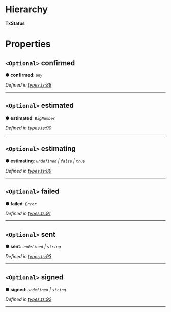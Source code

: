 

# Hierarchy

**TxStatus**

# Properties

<a id="confirmed"></a>

## `<Optional>` confirmed

**● confirmed**: *`any`*

*Defined in [types.ts:88](https://github.com/paritytech/js-libs/blob/689ae52/packages/light.js/src/types.ts#L88)*

___
<a id="estimated"></a>

## `<Optional>` estimated

**● estimated**: *`BigNumber`*

*Defined in [types.ts:90](https://github.com/paritytech/js-libs/blob/689ae52/packages/light.js/src/types.ts#L90)*

___
<a id="estimating"></a>

## `<Optional>` estimating

**● estimating**: *`undefined` | `false` | `true`*

*Defined in [types.ts:89](https://github.com/paritytech/js-libs/blob/689ae52/packages/light.js/src/types.ts#L89)*

___
<a id="failed"></a>

## `<Optional>` failed

**● failed**: *`Error`*

*Defined in [types.ts:91](https://github.com/paritytech/js-libs/blob/689ae52/packages/light.js/src/types.ts#L91)*

___
<a id="sent"></a>

## `<Optional>` sent

**● sent**: *`undefined` | `string`*

*Defined in [types.ts:93](https://github.com/paritytech/js-libs/blob/689ae52/packages/light.js/src/types.ts#L93)*

___
<a id="signed"></a>

## `<Optional>` signed

**● signed**: *`undefined` | `string`*

*Defined in [types.ts:92](https://github.com/paritytech/js-libs/blob/689ae52/packages/light.js/src/types.ts#L92)*

___

